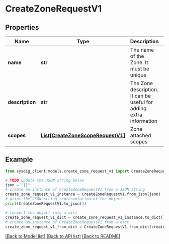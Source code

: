# CreateZoneRequestV1


## Properties

Name | Type | Description | Notes
------------ | ------------- | ------------- | -------------
**name** | **str** | The name of the Zone. It must be unique | 
**description** | **str** | The Zone description. It can be useful for adding extra information | [optional] 
**scopes** | [**List[CreateZoneScopeRequestV1]**](CreateZoneScopeRequestV1.md) | Zone attached scopes | 

## Example

```python
from sysdig_client.models.create_zone_request_v1 import CreateZoneRequestV1

# TODO update the JSON string below
json = "{}"
# create an instance of CreateZoneRequestV1 from a JSON string
create_zone_request_v1_instance = CreateZoneRequestV1.from_json(json)
# print the JSON string representation of the object
print(CreateZoneRequestV1.to_json())

# convert the object into a dict
create_zone_request_v1_dict = create_zone_request_v1_instance.to_dict()
# create an instance of CreateZoneRequestV1 from a dict
create_zone_request_v1_from_dict = CreateZoneRequestV1.from_dict(create_zone_request_v1_dict)
```
[[Back to Model list]](../README.md#documentation-for-models) [[Back to API list]](../README.md#documentation-for-api-endpoints) [[Back to README]](../README.md)


